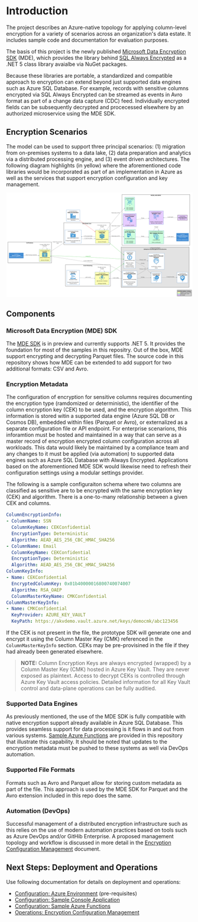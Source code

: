# Introduction

The project describes an Azure-native topology for applying column-level encryption for a variety of scenarios across an organization's data estate. It includes sample code and documentation for evaluation purposes.

The basis of this project is the newly published [Microsoft Data Encryption SDK](https://github.com/Azure/microsoft-data-encryption-sdk) (MDE), which provides the library behind [SQL Always Encrypted](https://docs.microsoft.com/en-us/sql/relational-databases/security/encryption/always-encrypted-database-engine?view=azuresqldb-current) as a .NET 5 class library avaialbe via NuGet packages.

Because these libraries are portable, a standardized and compatible approach to encryption can extend beyond just supported data engines such as Azure SQL Database. For example, records with sensitive columns encrypted via SQL Always Encrypted can be streamed as events in Avro format as part of a change data capture (CDC) feed. Individually encrypted fields can be subsequently decrypted and procecessed elsewhere by an authorized microservice using the MDE SDK.

## Encryption Scenarios

The model can be used to support three principal scenarios: (1) migration from on-premises systems to a data lake, (2) data preparation and analytics via a distributed processing engine, and (3) event driven architectures. The following diagram highlights (in yellow) where the aforementioned code libraries would be incorporated as part of an implementation in Azure as well as the services that support encryption configuration and key management.

<img src="docs/img/encryption-topology.png" />

## Components

### Microsoft Data Encryption (MDE) SDK

The [MDE SDK]((https://github.com/Azure/microsoft-data-encryption-sdk)) is in preview and currently supports .NET 5. It provides the foundation for most of the samples in this repositry. Out of the box, MDE support encrypting and decrypting Parquet files. The source code in this repository shows how MDE can be extended to add support for two additional formats: CSV and Avro.

### Encryption Metadata

The configuration of encryption for sensitive columns requires documenting the encryption type (ramdomized or deterministic), the identifier of the column encryption key (CEK) to be used, and the encryption algorithm. This information is stored witin a supported data engine (Azure SQL DB or Cosmos DB), embedded within files (Parquet or Avro), or externalized as a separate configuration file or API endpoint. For enterprise scenarions, this inforamtion must be hosted and maintained in a way that can serve as a master record of encryption encrypted column configuration across all workloads. This data would likely be maintained by a compliance team and any changes to it must be applied (via automation) to supported data engines such as Azure SQL Database with Always Encrypted. Applications based on the aforementioned MDE SDK would likewise need to refresh their configuration settings using a modular settings provider.

The following is a sample configuraiton schema where two columns are classified as sensitive are to be encrypted with the same encryption key (CEK) and algorithm. There is a one-to-many relationship between a given CEK and columns.

```yaml
ColumnEncryptionInfo:
- ColumnName: SSN
  ColumnKeyName: CEKConfidential
  EncryptionType: Deterministic
  Algorithm: AEAD_AES_256_CBC_HMAC_SHA256
- ColumnName: Email
  ColumnKeyName: CEKConfidential
  EncryptionType: Deterministic
  Algorithm: AEAD_AES_256_CBC_HMAC_SHA256
ColumnKeyInfo:
- Name: CEKConfidential
  EncryptedColumnKey: 0x01b40000016800740074007
  Algorithm: RSA_OAEP
  ColumnMasterKeyName: CMKConfidential
ColumnMasterKeyInfo:
- Name: CMKConfidential
  KeyProvider: AZURE_KEY_VAULT
  KeyPath: https://akvdemo.vault.azure.net/keys/democmk/abc123456
```

If the CEK is not present in the file, the prototype SDK will generate one and encrypt it using the Column Master Key (CMK) referenced in the `ColumnMasterKeyInfo` section. CEKs may be pre-provisined in the file if they had already been generated elsewhere.

> **NOTE:** Column Encryption Keys are always encrypted (wrapped) by a Column Master Key (CMK) hosted in Azure Key Vault. They are never exposed as plaintext. Access to decrypt CEKs is controlled through Azure Key Vault access policies. Detailed information for all Key Vault control and data-plane operations can be fully auditied.

### Supported Data Engines

As previously mentioned, the use of the MDE SDK is fully compatible with native encryption support already available in Azure SQL Database. This provides seamless support for data processing is it flows in and out from various systems. [Sample Azure Functions](src/ColumnEncryptionFunctions/README.md) are provided in this repository that illustrate this capability. It should be noted that updates to the encryption metadata must be pushed to these systems as well via DevOps automation.

### Supported File Formats

Formats such as Avro and Parquet allow for storing custom metadata as part of the file. This approach is used by the MDE SDK for Parquet and the Avro extension included in this repo does the same.

### Automation (DevOps)

Successful management of a distributed encryption infrastructure such as this relies on the use of modern automation practices based on tools such as Azure DevOps and/or GitHib Enterprise. A proposed management topology and workflow is discussed in more detail in the [Encryption Configuration Management](docs/management-and-ops.md) document.

## Next Steps: Deployment and Operations

Use following documentation for details on deployment and operations:

* [Configuration: Azure Environment](docs/configure-azure.md) (pre-requisites)
* [Configuration: Sample Console Application](src/ColumnEncryptApp/README.md)
* [Configuration: Sample Azure Functions](src/ColumnEncryptFunctions/README.md)
* [Operations: Encryption Configuration Management](docs/management-and-ops.md)
